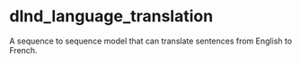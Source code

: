 # dlnd_language_translation
A sequence to sequence model that can translate sentences from English to French.
